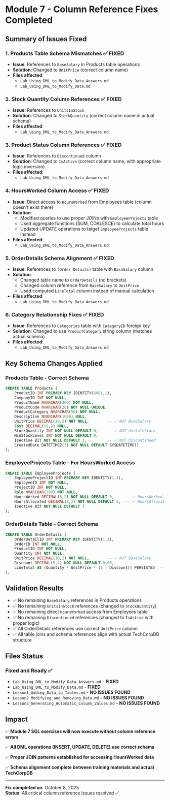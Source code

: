 # Module 7 - Column Reference Fixes Completed

## Summary of Issues Fixed

### 1. Products Table Schema Mismatches ✅ FIXED
- **Issue**: References to `BaseSalary` in Products table operations
- **Solution**: Changed to `UnitPrice` (correct column name)
- **Files affected**: 
  - `Lab_Using_DML_to_Modify_Data_Answers.md`
  - `Lab_Using_DML_to_Modify_Data.md`

### 2. Stock Quantity Column References ✅ FIXED
- **Issue**: References to `UnitsInStock` 
- **Solution**: Changed to `StockQuantity` (correct column name in actual schema)
- **Files affected**: 
  - `Lab_Using_DML_to_Modify_Data_Answers.md`

### 3. Product Status Column References ✅ FIXED
- **Issue**: References to `Discontinued` column
- **Solution**: Changed to `IsActive` (correct column name, with appropriate logic inversion)
- **Files affected**: 
  - `Lab_Using_DML_to_Modify_Data_Answers.md`

### 4. HoursWorked Column Access ✅ FIXED
- **Issue**: Direct access to `HoursWorked` from Employees table (column doesn't exist there)
- **Solution**: 
  - Modified queries to use proper JOINs with `EmployeeProjects` table
  - Used aggregate functions (SUM, COALESCE) to calculate total hours
  - Updated UPDATE operations to target `EmployeeProjects` table instead
- **Files affected**: 
  - `Lab_Using_DML_to_Modify_Data_Answers.md`

### 5. OrderDetails Schema Alignment ✅ FIXED
- **Issue**: References to `[Order Details]` table with `BaseSalary` column
- **Solution**: 
  - Changed table name to `OrderDetails` (no brackets)
  - Changed column reference from `BaseSalary` to `UnitPrice`
  - Used computed `LineTotal` column instead of manual calculation
- **Files affected**: 
  - `Lab_Using_DML_to_Modify_Data_Answers.md`

### 6. Category Relationship Fixes ✅ FIXED
- **Issue**: References to `Categories` table with `CategoryID` foreign key
- **Solution**: Changed to use `ProductCategory` string column (matches actual schema)
- **Files affected**: 
  - `Lab_Using_DML_to_Modify_Data_Answers.md`

## Key Schema Changes Applied

### Products Table - Correct Schema
```sql
CREATE TABLE Products (
    ProductID INT PRIMARY KEY IDENTITY(6001,1),
    CompanyID INT NOT NULL,
    ProductName NVARCHAR(200) NOT NULL,
    ProductCode NVARCHAR(20) NOT NULL UNIQUE,
    ProductCategory NVARCHAR(50) NOT NULL,
    Description NVARCHAR(1000) NULL,
    UnitPrice DECIMAL(10,2) NOT NULL,        -- ✅ NOT BaseSalary
    Cost DECIMAL(10,2) NULL,
    StockQuantity INT NOT NULL DEFAULT 0,    -- ✅ NOT UnitsInStock
    MinStockLevel INT NOT NULL DEFAULT 0,
    IsActive BIT NOT NULL DEFAULT 1,         -- ✅ NOT Discontinued
    CreatedDate DATETIME2(3) NOT NULL DEFAULT SYSDATETIME()
);
```

### EmployeeProjects Table - For HoursWorked Access
```sql
CREATE TABLE EmployeeProjects (
    EmployeeProjectID INT PRIMARY KEY IDENTITY(1,1),
    EmployeeID INT NOT NULL,
    ProjectID INT NOT NULL,
    Role NVARCHAR(100) NOT NULL,
    HoursWorked DECIMAL(8,2) NOT NULL DEFAULT 0,     -- ✅ HoursWorked is HERE
    HoursAllocated DECIMAL(8,2) NOT NULL DEFAULT 0,  -- ✅ HoursAllocated is HERE
    IsActive BIT NOT NULL DEFAULT 1
);
```

### OrderDetails Table - Correct Schema
```sql
CREATE TABLE OrderDetails (
    OrderDetailID INT PRIMARY KEY IDENTITY(1,1),
    OrderID INT NOT NULL,
    ProductID INT NOT NULL,
    Quantity INT NOT NULL,
    UnitPrice DECIMAL(10,2) NOT NULL,        -- ✅ NOT BaseSalary
    Discount DECIMAL(5,4) NOT NULL DEFAULT 0.00,
    LineTotal AS (Quantity * UnitPrice * (1 - Discount)) PERSISTED  -- ✅ Computed column
);
```

## Validation Results

- ✅ No remaining `BaseSalary` references in Products operations
- ✅ No remaining `UnitsInStock` references (changed to `StockQuantity`)
- ✅ No remaining direct `HoursWorked` access from Employees table
- ✅ No remaining `Discontinued` references (changed to `IsActive` with proper logic)
- ✅ All OrderDetails references use correct `UnitPrice` column
- ✅ All table joins and schema references align with actual TechCorpDB structure

## Files Status

### Fixed and Ready ✅
- `Lab_Using_DML_to_Modify_Data_Answers.md` - **FIXED**
- `Lab_Using_DML_to_Modify_Data.md` - **FIXED** 
- `Lesson1_Adding_Data_to_Tables.md` - **NO ISSUES FOUND**
- `Lesson2_Modifying_and_Removing_Data.md` - **NO ISSUES FOUND**
- `Lesson3_Generating_Automatic_Column_Values.md` - **NO ISSUES FOUND**

## Impact

✅ **Module 7 SQL exercises will now execute without column reference errors**

✅ **All DML operations (INSERT, UPDATE, DELETE) use correct schema**

✅ **Proper JOIN patterns established for accessing HoursWorked data**

✅ **Schema alignment complete between training materials and actual TechCorpDB**

---
**Fix completed on**: October 8, 2025  
**Status**: All critical column reference issues resolved ✅